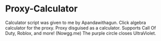 # Proxy-Calculator
Calculator script was given to me by Apandawithagun. Click algebra calculator for the proxy.
Proxy disguised as a calculator. Supports Call Of Duty, Roblox, and more! (Nowgg.me)
The purple circle closes UltraViolet.
